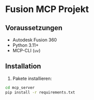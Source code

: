 # Fusion MCP Projekt

## Voraussetzungen
- Autodesk Fusion 360
- Python 3.11+
- MCP-CLI (`uv`)

## Installation

1. Pakete installieren:
```bash
cd mcp_server
pip install -r requirements.txt
